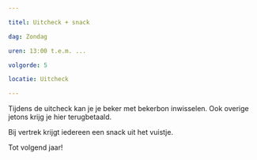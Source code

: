 ```yaml
---

titel: Uitcheck + snack

dag: Zondag

uren: 13:00 t.e.m. ...

volgorde: 5

locatie: Uitcheck

---
```

Tijdens de uitcheck kan je je beker met bekerbon inwisselen. Ook overige jetons krijg je hier terugbetaald.

Bij vertrek krijgt iedereen een snack uit het vuistje.

Tot volgend jaar!